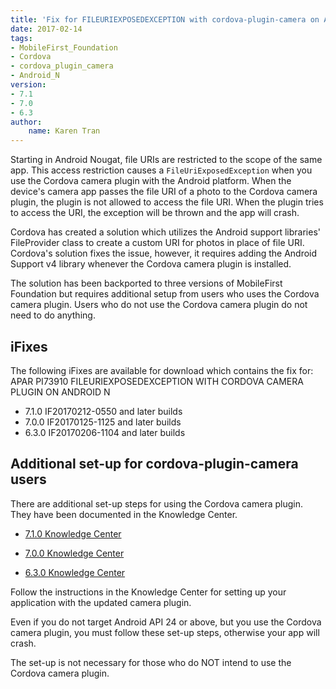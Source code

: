 ```yaml
---
title: 'Fix for FILEURIEXPOSEDEXCEPTION with cordova-plugin-camera on Android N'
date: 2017-02-14
tags:
- MobileFirst_Foundation
- Cordova
- cordova_plugin_camera
- Android_N
version:
- 7.1
- 7.0
- 6.3
author:
    name: Karen Tran
---
```

Starting in Android Nougat, file URIs are restricted to the scope of the same app. This access restriction causes a `FileUriExposedException` when you use the Cordova camera plugin with the Android platform. When the device's camera app passes the file URI of a photo to the Cordova camera plugin, the plugin is not allowed to access the file URI. When the plugin tries to access the URI, the exception will be thrown and the app will crash.

Cordova has created a solution which utilizes the Android support libraries' FileProvider class to create a custom URI for photos in place of file URI. Cordova's solution fixes the issue, however, it requires adding the Android Support v4 library whenever the Cordova camera plugin is installed.

The solution has been backported to three versions of MobileFirst Foundation but requires additional setup from users who uses the Cordova camera plugin. Users who do not use the Cordova camera plugin do not need to do anything.

## iFixes
The following iFixes are available for download which contains the fix for:  
APAR PI73910 FILEURIEXPOSEDEXCEPTION WITH CORDOVA CAMERA PLUGIN ON ANDROID N

- 7.1.0 IF20170212-0550 and later builds
- 7.0.0 IF20170125-1125 and later builds
- 6.3.0 IF20170206-1104 and later builds

## Additional set-up for cordova-plugin-camera users
There are additional set-up steps for using the Cordova camera plugin. They have been documented in the Knowledge Center.

- [7.1.0 Knowledge Center](http://www.ibm.com/support/knowledgecenter/SSHS8R_7.1.0/com.ibm.worklight.dev.doc/dev/t_android_cam_api_24.html#t_android_cam_api_24)

- [7.0.0 Knowledge Center](http://www.ibm.com/support/knowledgecenter/SSHS8R_7.0.0/com.ibm.worklight.dev.doc/dev/t_android_cam_api_24.html)

- [6.3.0 Knowledge Center](http://www.ibm.com/support/knowledgecenter/SSHS8R_6.3.0/com.ibm.worklight.dev.doc/dev/t_android_cam_api_24.html)

Follow the instructions in the Knowledge Center for setting up your application with the updated camera plugin.

Even if you do not target Android API 24 or above, but you use the Cordova camera plugin, you must follow these set-up steps, otherwise your app will crash.

The set-up is not necessary for those who do NOT intend to use the Cordova camera plugin.
